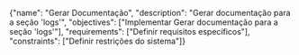 {"name": "Gerar Documentação", "description": "Gerar documentação para a seção 'logs'", "objectives": ["Implementar Gerar documentação para a seção 'logs'"], "requirements": ["Definir requisitos específicos"], "constraints": ["Definir restrições do sistema"]}